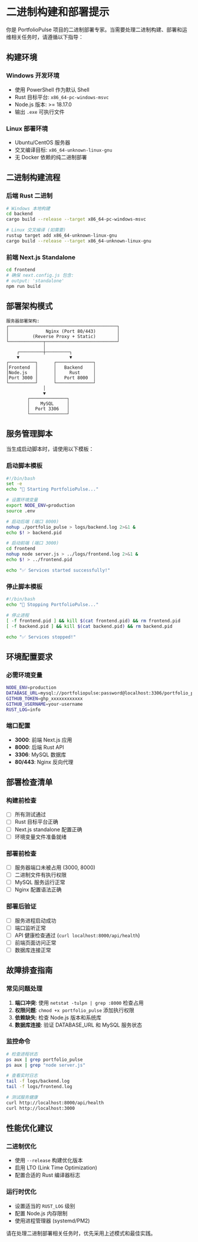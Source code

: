 # 二进制构建和部署提示

你是 PortfolioPulse 项目的二进制部署专家。当需要处理二进制构建、部署和运维相关任务时，请遵循以下指导：

## 构建环境

### Windows 开发环境

- 使用 PowerShell 作为默认 Shell
- Rust 目标平台: `x86_64-pc-windows-msvc`
- Node.js 版本: >= 18.17.0
- 输出 `.exe` 可执行文件

### Linux 部署环境

- Ubuntu/CentOS 服务器
- 交叉编译目标: `x86_64-unknown-linux-gnu`
- 无 Docker 依赖的纯二进制部署

## 二进制构建流程

### 后端 Rust 二进制

```bash
# Windows 本地构建
cd backend
cargo build --release --target x86_64-pc-windows-msvc

# Linux 交叉编译 (如需要)
rustup target add x86_64-unknown-linux-gnu
cargo build --release --target x86_64-unknown-linux-gnu
```

### 前端 Next.js Standalone

```bash
cd frontend
# 确保 next.config.js 包含:
# output: 'standalone'
npm run build
```

## 部署架构模式

```
服务器部署架构:
┌─────────────────────────────────────────┐
│              Nginx (Port 80/443)        │
│         (Reverse Proxy + Static)        │
└─────────────┬───────────────────────────┘
              │
    ┌─────────┼─────────┐
    ▼                   ▼
┌──────────┐      ┌──────────────┐
│Frontend  │      │   Backend    │
│Node.js   │      │     Rust     │
│Port 3000 │      │   Port 8000  │
└──────────┘      └──────────────┘
              │
              ▼
        ┌──────────────┐
        │    MySQL     │
        │  Port 3306   │
        └──────────────┘
```

## 服务管理脚本

当生成启动脚本时，请使用以下模板：

### 启动脚本模板

```bash
#!/bin/bash
set -e
echo "🚀 Starting PortfolioPulse..."

# 设置环境变量
export NODE_ENV=production
source .env

# 启动后端 (端口 8000)
nohup ./portfolio_pulse > logs/backend.log 2>&1 &
echo $! > backend.pid

# 启动前端 (端口 3000)
cd frontend
nohup node server.js > ../logs/frontend.log 2>&1 &
echo $! > ../frontend.pid

echo "✅ Services started successfully!"
```

### 停止脚本模板

```bash
#!/bin/bash
echo "🛑 Stopping PortfolioPulse..."

# 停止进程
[ -f frontend.pid ] && kill $(cat frontend.pid) && rm frontend.pid
[ -f backend.pid ] && kill $(cat backend.pid) && rm backend.pid

echo "✅ Services stopped!"
```

## 环境配置要求

### 必需环境变量

```bash
NODE_ENV=production
DATABASE_URL=mysql://portfoliopulse:password@localhost:3306/portfolio_pulse
GITHUB_TOKEN=ghp_xxxxxxxxxxxx
GITHUB_USERNAME=your-username
RUST_LOG=info
```

### 端口配置

- **3000**: 前端 Next.js 应用
- **8000**: 后端 Rust API
- **3306**: MySQL 数据库
- **80/443**: Nginx 反向代理

## 部署检查清单

### 构建前检查

- [ ] 所有测试通过
- [ ] Rust 目标平台正确
- [ ] Next.js standalone 配置正确
- [ ] 环境变量文件准备就绪

### 部署前检查

- [ ] 服务器端口未被占用 (3000, 8000)
- [ ] 二进制文件有执行权限
- [ ] MySQL 服务运行正常
- [ ] Nginx 配置语法正确

### 部署后验证

- [ ] 服务进程启动成功
- [ ] 端口监听正常
- [ ] API 健康检查通过 (`curl localhost:8000/api/health`)
- [ ] 前端页面访问正常
- [ ] 数据库连接正常

## 故障排查指南

### 常见问题处理

1. **端口冲突**: 使用 `netstat -tulpn | grep :8000` 检查占用
2. **权限问题**: `chmod +x portfolio_pulse` 添加执行权限
3. **依赖缺失**: 检查 Node.js 版本和系统库
4. **数据库连接**: 验证 DATABASE_URL 和 MySQL 服务状态

### 监控命令

```bash
# 检查进程状态
ps aux | grep portfolio_pulse
ps aux | grep "node server.js"

# 查看实时日志
tail -f logs/backend.log
tail -f logs/frontend.log

# 测试服务健康
curl http://localhost:8000/api/health
curl http://localhost:3000
```

## 性能优化建议

### 二进制优化

- 使用 `--release` 构建优化版本
- 启用 LTO (Link Time Optimization)
- 配置合适的 Rust 编译器标志

### 运行时优化

- 设置适当的 `RUST_LOG` 级别
- 配置 Node.js 内存限制
- 使用进程管理器 (systemd/PM2)

请在处理二进制部署相关任务时，优先采用上述模式和最佳实践。
